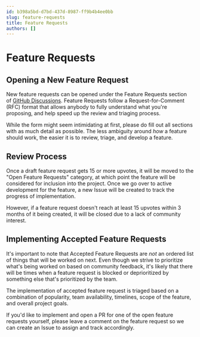 ```yaml
---
id: b398a5bd-d7bd-437d-8987-ff9b4b4ee0bb
slug: feature-requests
title: Feature Requests
authors: []
---
```

# Feature Requests

## Opening a New Feature Request

New feature requests can be opened under the Feature Requests section of [GitHub Discussions](https://github.com/directus/directus/discussions). Feature Requests follow a Request-for-Comment (RFC) format that allows anybody to fully understand what you're proposing, and help speed up the review and triaging process.

While the form might seem intimidating at first, please do fill out all sections with as much detail as possible. The less ambiguity around *how* a feature should work, the easier it is to review, triage, and develop a feature.

## Review Process

Once a draft feature request gets 15 or more upvotes, it will be moved to the "Open Feature Requests" category, at which point the feature will be considered for inclusion into the project. Once we go over to active development for the feature, a new Issue will be created to track the progress of implementation.

However, if a feature request doesn't reach at least 15 upvotes within 3 months of it being created, it will be closed due to a lack of community interest.

## Implementing Accepted Feature Requests

It's important to note that Accepted Feature Requests are *not* an ordered list of things that will be worked on next. Even though we strive to prioritize what's being worked on based on community feedback, it's likely that there will be times when a feature request is blocked or deprioritized by something else that's prioritized by the team. 

The implementation of accepted feature request is triaged based on a combination of popularity, team availability, timelines, scope of the feature, and overall project goals.

If you'd like to implement and open a PR for one of the open feature requests yourself, please leave a comment on the feature request so we can create an Issue to assign and track accordingly.